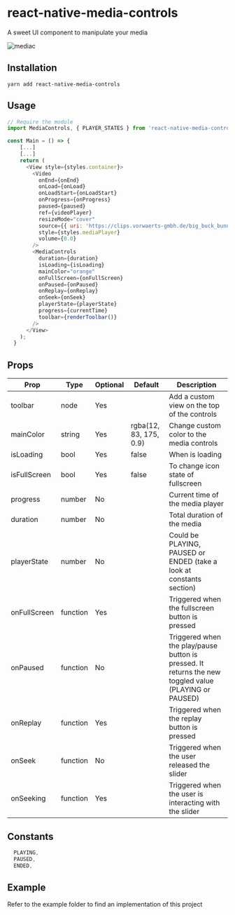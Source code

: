 # react-native-media-controls
A sweet UI component to manipulate your media

![mediac](https://cloud.githubusercontent.com/assets/10927770/16887015/3380f59a-4a9d-11e6-9e3f-8d1ca29aea03.gif)

## Installation
`yarn add react-native-media-controls`

## Usage
```js
// Require the module
import MediaControls, { PLAYER_STATES } from 'react-native-media-controls';

const Main = () => {
    [...]
    [...]
    return (
      <View style={styles.container}>
        <Video
          onEnd={onEnd}
          onLoad={onLoad}
          onLoadStart={onLoadStart}
          onProgress={onProgress}
          paused={paused}
          ref={videoPlayer}
          resizeMode="cover"
          source={{ uri: 'https://clips.vorwaerts-gmbh.de/big_buck_bunny.mp4' }}
          style={styles.mediaPlayer}
          volume={0.0}
        />
        <MediaControls
          duration={duration}
          isLoading={isLoading}
          mainColor="orange"
          onFullScreen={onFullScreen}
          onPaused={onPaused}
          onReplay={onReplay}
          onSeek={onSeek}
          playerState={playerState}
          progress={currentTime}
          toolbar={renderToolbar()}
        />
      </View>
    );
  }

```
## Props
| Prop         | Type     | Optional | Default                | Description                                                          |
|--------------|----------|----------|------------------------|----------------------------------------------------------------------|
| toolbar      | node     | Yes      |                        | Add a custom view on the top of the controls                         |
| mainColor    | string   | Yes      | rgba(12, 83, 175, 0.9) | Change custom color to the media controls                            |
| isLoading    | bool     | Yes      | false                  | When is loading                                                      |
| isFullScreen | bool     | Yes      | false                  | To change icon state of fullscreen                                   |
| progress     | number   | No       |                        | Current time of the media player                                     |
| duration     | number   | No       |                        | Total duration of the media                                          |
| playerState  | number   | No       |                        | Could be PLAYING, PAUSED or ENDED (take a look at constants section) |
| onFullScreen | function | Yes      |                        | Triggered when the fullscreen button is pressed                      |
| onPaused     | function | No       |                        | Triggered when the play/pause button is pressed. It returns the new toggled value (PLAYING or PAUSED)                     |
| onReplay     | function | Yes      |                        | Triggered when the replay button is pressed                          |
| onSeek       | function | No       |                        | Triggered when the user released the slider                          |
| onSeeking    | function | Yes      |                        | Triggered when the user is interacting with the slider               |

## Constants 
```js
  PLAYING,
  PAUSED,
  ENDED,
```  
## Example
Refer to the example folder to find an implementation of this project

